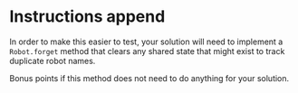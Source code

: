 # Instructions append


In order to make this easier to test, your solution will need to implement a
`Robot.forget` method that clears any shared state that might exist to track
duplicate robot names.

Bonus points if this method does not need to do anything for your solution.

